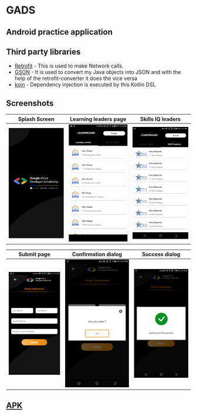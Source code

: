 # GADS

## Android practice application

## Third party libraries
- [Retrofit](https://square.github.io/retrofit) - This is used to make Network calls.
- [GSON](https://github.com/google/gson) - It is used to convert my Java objects into JSON and with the help of the retrofit-converter it does the vice versa
- [koin](https://insert-koin.io/) - Dependency injection is executed by this Kotlin DSL

## Screenshots
| Splash Screen                     | Learning leaders page               | Skills IQ leaders                 |
|-----------------------------------|-------------------------------------|-----------------------------------|
| ![splash](screenshots/splash.png) |![learners](screenshots/learners.png)| ![skills](screenshots/skills.png) |

| Submit page                       | Confirmation dialog                 | Success dialog                    |
|-----------------------------------|-------------------------------------|-----------------------------------|
| ![submit](screenshots/submit.png) | ![confirm](screenshots/confirm.png) |![success](screenshots/success.png)|

## [APK](https://bit.ly/2FoWX30)
